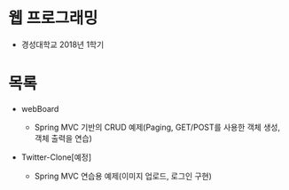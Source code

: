 # 웹 프로그래밍
* 경성대학교 2018년 1학기

# 목록
* webBoard 
  * Spring MVC 기반의 CRUD 예제(Paging, GET/POST를 사용한 객체 생성, 객체 출력을 연습)

* Twitter-Clone[예정]
  * Spring MVC 연습용 예제(이미지 업로드, 로그인 구현)
